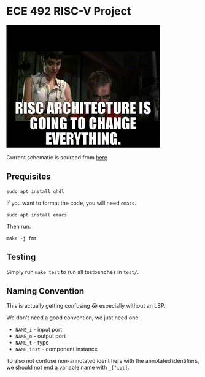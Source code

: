 # ECE 492 RISC-V Project

![](https://raw.githubusercontent.com/cbebe/dotfiles/master/risc.gif)

Current schematic is sourced from
[here](https://www.youtube.com/watch?v=zW2Pmki81ow)

## Prequisites

```
sudo apt install ghdl
```

If you want to format the code, you will need `emacs`.

```
sudo apt install emacs
```

Then run:

```
make -j fmt
```

## Testing

Simply run `make test` to run all testbenches in `test/`.

## Naming Convention

This is actually getting confusing 😭 especially without an LSP.

We don't need a good convention, we just need one.

- `NAME_i` - input port
- `NAME_o` - output port
- `NAME_t` - type
- `NAME_inst` - component instance

To also not confuse non-annotated identifiers with the annotated identifiers, we
should not end a variable name with `_[^iot]`.
